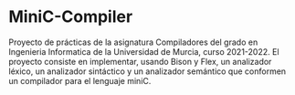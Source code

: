 # MiniC-Compiler

Proyecto de prácticas de la asignatura Compiladores del grado en Ingenieria Informatica de la Universidad de Murcia, curso 2021-2022. 
El proyecto consiste en implementar, usando Bison y Flex, un analizador léxico, un analizador sintáctico y un analizador semántico que conformen un compilador para el lenguaje miniC.
